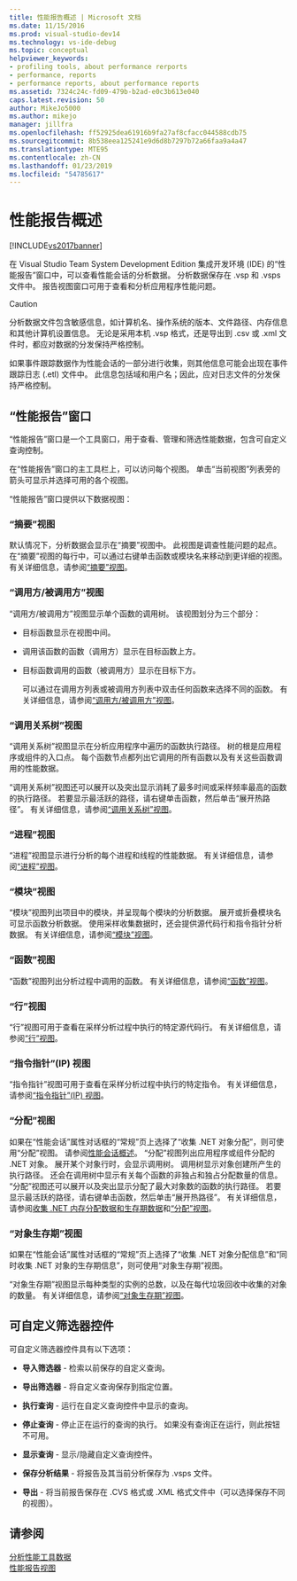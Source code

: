 ```yaml
---
title: 性能报告概述 | Microsoft 文档
ms.date: 11/15/2016
ms.prod: visual-studio-dev14
ms.technology: vs-ide-debug
ms.topic: conceptual
helpviewer_keywords:
- profiling tools, about performance rerports
- performance, reports
- performance reports, about performance reports
ms.assetid: 7324c24c-fd09-479b-b2ad-e0c3b613e040
caps.latest.revision: 50
author: MikeJo5000
ms.author: mikejo
manager: jillfra
ms.openlocfilehash: ff52925dea61916b9fa27af8cfacc044588cdb75
ms.sourcegitcommit: 8b538eea125241e9d6d8b7297b72a66faa9a4a47
ms.translationtype: MTE95
ms.contentlocale: zh-CN
ms.lasthandoff: 01/23/2019
ms.locfileid: "54785617"
---
```

# <a name="performance-report-overview"></a>性能报告概述
[!INCLUDE[vs2017banner](../includes/vs2017banner.md)]

在 Visual Studio Team System Development Edition 集成开发环境 (IDE) 的“性能报告”窗口中，可以查看性能会话的分析数据。 分析数据保存在 .vsp 和 .vsps 文件中。 报告视图窗口可用于查看和分析应用程序性能问题。  
  
> [!CAUTION]
>  分析数据文件包含敏感信息，如计算机名、操作系统的版本、文件路径、内存信息和其他计算机设置信息。 无论是采用本机 .vsp 格式，还是导出到 .csv 或 .xml 文件时，都应对数据的分发保持严格控制。  
>   
>  如果事件跟踪数据作为性能会话的一部分进行收集，则其他信息可能会出现在事件跟踪日志 (.etl) 文件中。 此信息包括域和用户名；因此，应对日志文件的分发保持严格控制。  
  
## <a name="performance-report-window"></a>“性能报告”窗口  
 “性能报告”窗口是一个工具窗口，用于查看、管理和筛选性能数据，包含可自定义查询控制。  
  
 在“性能报告”窗口的主工具栏上，可以访问每个视图。 单击“当前视图”列表旁的箭头可显示并选择可用的各个视图。  
  
 “性能报告”窗口提供以下数据视图：  
  
### <a name="summary-view"></a>“摘要”视图  
 默认情况下，分析数据会显示在“摘要”视图中。 此视图是调查性能问题的起点。 在“摘要”视图的每行中，可以通过右键单击函数或模块名来移动到更详细的视图。 有关详细信息，请参阅[“摘要”视图](../profiling/summary-view.md)。  
  
### <a name="callercallee-view"></a>“调用方/被调用方”视图  
 “调用方/被调用方”视图显示单个函数的调用树。 该视图划分为三个部分：  
  
- 目标函数显示在视图中间。  
  
- 调用该函数的函数（调用方）显示在目标函数上方。  
  
- 目标函数调用的函数（被调用方）显示在目标下方。  
  
  可以通过在调用方列表或被调用方列表中双击任何函数来选择不同的函数。 有关详细信息，请参阅[“调用方/被调用方”视图](../profiling/caller-callee-view.md)。  
  
### <a name="call-tree-view"></a>“调用关系树”视图  
 “调用关系树”视图显示在分析应用程序中遍历的函数执行路径。 树的根是应用程序或组件的入口点。 每个函数节点都列出它调用的所有函数以及有关这些函数调用的性能数据。  
  
 “调用关系树”视图还可以展开以及突出显示消耗了最多时间或采样频率最高的函数的执行路径。 若要显示最活跃的路径，请右键单击函数，然后单击“展开热路径”。 有关详细信息，请参阅[“调用关系树”视图](../profiling/call-tree-view.md)。  
  
### <a name="process-view"></a>“进程”视图  
 “进程”视图显示进行分析的每个进程和线程的性能数据。 有关详细信息，请参阅[“进程”视图](../profiling/process-view.md)。  
  
### <a name="modules-view"></a>“模块”视图  
 “模块”视图列出项目中的模块，并呈现每个模块的分析数据。 展开或折叠模块名可显示函数分析数据。 使用采样收集数据时，还会提供源代码行和指令指针分析数据。 有关详细信息，请参阅[“模块”视图](../profiling/modules-view.md)。  
  
### <a name="functions-view"></a>“函数”视图  
 “函数”视图列出分析过程中调用的函数。 有关详细信息，请参阅[“函数”视图](../profiling/functions-view.md)。  
  
### <a name="line-view"></a>“行”视图  
 “行”视图可用于查看在采样分析过程中执行的特定源代码行。 有关详细信息，请参阅[“行”视图](../profiling/lines-view.md)。  
  
### <a name="instruction-pointer-ip-view"></a>“指令指针”(IP) 视图  
 “指令指针”视图可用于查看在采样分析过程中执行的特定指令。 有关详细信息，请参阅[“指令指针”(IP) 视图](../profiling/instruction-pointers-ips-view.md)。  
  
### <a name="allocation-view"></a>“分配”视图  
 如果在“性能会话”属性对话框的“常规”页上选择了“收集 .NET 对象分配”，则可使用“分配”视图。 请参阅[性能会话概述](../profiling/performance-session-overview.md)。 “分配”视图列出应用程序或组件分配的 .NET 对象。 展开某个对象行时，会显示调用树。 调用树显示对象创建所产生的执行路径。 还会在调用树中显示有关每个函数的非独占和独占分配数量的信息。 “分配”视图还可以展开以及突出显示分配了最大对象数的函数的执行路径。 若要显示最活跃的路径，请右键单击函数，然后单击“展开热路径”。 有关详细信息，请参阅[收集 .NET 内存分配数据和生存期数据](../profiling/collecting-dotnet-memory-allocation-and-lifetime-data.md)和[“分配”视图](../profiling/dotnet-memory-allocations-view.md)。  
  
### <a name="objects-lifetime-view"></a>“对象生存期”视图  
 如果在“性能会话”属性对话框的“常规”页上选择了“收集 .NET 对象分配信息”和“同时收集 .NET 对象的生存期信息”，则可使用“对象生存期”视图。  
  
 “对象生存期”视图显示每种类型的实例的总数，以及在每代垃圾回收中收集的对象的数量。 有关详细信息，请参阅[“对象生存期”视图](../profiling/object-lifetime-view.md)。  
  
## <a name="customizable-filter-control"></a>可自定义筛选器控件  
 可自定义筛选器控件具有以下选项：  
  
-   **导入筛选器** - 检索以前保存的自定义查询。  
  
-   **导出筛选器** - 将自定义查询保存到指定位置。  
  
-   **执行查询** - 运行在自定义查询控件中显示的查询。  
  
-   **停止查询** - 停止正在运行的查询的执行。 如果没有查询正在运行，则此按钮不可用。  
  
-   **显示查询** - 显示/隐藏自定义查询控件。  
  
-   **保存分析结果** - 将报告及其当前分析保存为 .vsps 文件。  
  
-   **导出** - 将当前报告保存在 .CVS 格式或 .XML 格式文件中（可以选择保存不同的视图）。  
  
## <a name="see-also"></a>请参阅  
 [分析性能工具数据](../profiling/analyzing-performance-tools-data.md)   
 [性能报告视图](../profiling/performance-report-views.md)
